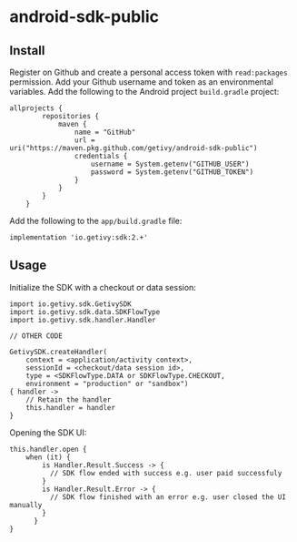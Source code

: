 # android-sdk-public

## Install

Register on Github and create a personal access token with `read:packages` permission. Add your Github username and token as an environmental variables.
Add the following to the Android project `build.gradle` project:

```
allprojects {
        repositories {
            maven {
                name = "GitHub"
                url = uri("https://maven.pkg.github.com/getivy/android-sdk-public")
                credentials {
                    username = System.getenv("GITHUB_USER")
                    password = System.getenv("GITHUB_TOKEN")
                }
            }
        }
    }
```

Add the following to the `app/build.gradle` file:

```
implementation 'io.getivy:sdk:2.+'
```

## Usage

Initialize the SDK with a checkout or data session:

```
import io.getivy.sdk.GetivySDK
import io.getivy.sdk.data.SDKFlowType
import io.getivy.sdk.handler.Handler

// OTHER CODE

GetivySDK.createHandler(
    context = <application/activity context>,
    sessionId = <checkout/data session id>,
    type = <SDKFlowType.DATA or SDKFlowType.CHECKOUT,
    environment = "production" or "sandbox")
{ handler ->
    // Retain the handler
    this.handler = handler
}
```

Opening the SDK UI:

```
this.handler.open {
    when (it) {
        is Handler.Result.Success -> {
          // SDK flow ended with success e.g. user paid successfuly
        }
        is Handler.Result.Error -> {
          // SDK flow finished with an error e.g. user closed the UI manually
        }
      }
}
```



